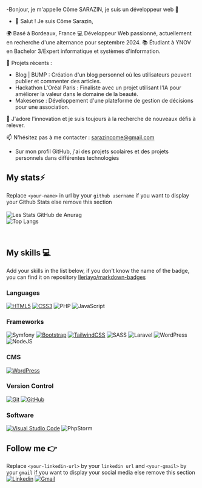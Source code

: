 -Bonjour, je m'appelle Côme SARAZIN, je suis un développeur web 👋
- 👋 Salut ! Je suis Côme Sarazin,

🌍 Basé à Bordeaux, France
💻 Développeur Web passionné, actuellement en recherche d'une alternance pour septembre 2024.
📚 Étudiant à YNOV en Bachelor 3/Expert informatique et systèmes d'information.

🎯 Projets récents :

- Blog | BUMP : Création d'un blog personnel où les utilisateurs peuvent publier et commenter des articles.
- Hackathon L'Oréal Paris : Finaliste avec un projet utilisant l'IA pour améliorer la valeur dans le domaine de la beauté.
- Makesense : Développement d'une plateforme de gestion de décisions pour une association.

🌟 J'adore l'innovation et je suis toujours à la recherche de nouveaux défis à relever.

📫 N'hésitez pas à me contacter : sarazincome@gmail.com
- Sur mon profil GitHub, j'ai des projets scolaires et des projets personnels dans différentes technologies

## My stats⚡️

Replace `<your-name>` in url by your `github username` if you want to display your Github Stats else remove this section
<br/>
<br/>
![Les Stats GitHub de Anurag](https://github-readme-stats.vercel.app/api?username=Comesarazin&show_icons=true&theme=github_dark&count_private=true&line_height=28.5)
<br/>
![Top Langs](https://github-readme-stats.vercel.app/api/top-langs/?username=Comesarazin&layout=compact&langs_count=12&theme=github_dark&card_width=445)
<br/>
<!-- ![willianrod's wakatime stats](https://github-readme-stats.vercel.app/api/wakatime?username=ComeSarazin&layout=compact&langs_count=12&theme=github_dark)-->

<br> 

## My skills 💻

Add your skills in the list below, if you don't know the name of the badge, you can find it on repository [Ileriayo/markdown-badges](https://github.com/Ileriayo/markdown-badges)

### Languages

[![HTML5](https://img.shields.io/badge/html5-%23E34F26.svg?style=for-the-badge&logo=html5&logoColor=white)](https://www.w3.org/standards/webdesign/htmlcss)
[![CSS3](https://img.shields.io/badge/css3-%231572B6.svg?style=for-the-badge&logo=css3&logoColor=white)](https://www.w3.org/standards/webdesign/htmlcss)
![PHP](https://img.shields.io/badge/php-%23777BB4.svg?style=for-the-badge&logo=php&logoColor=white)
![JavaScript](https://img.shields.io/badge/javascript-%23323330.svg?style=for-the-badge&logo=javascript&logoColor=%23F7DF1E)

### Frameworks

![Symfony](https://img.shields.io/badge/symfony-%23000000.svg?style=for-the-badge&logo=symfony&logoColor=white)
[![Bootstrap](https://img.shields.io/badge/bootstrap-%23563D7C.svg?style=for-the-badge&logo=bootstrap&logoColor=white)](https://getbootstrap.com/)
[![TailwindCSS](https://img.shields.io/badge/tailwindcss-%2338B2AC.svg?style=for-the-badge&logo=tailwind-css&logoColor=white)](https://tailwindcss.com/)
![SASS](https://img.shields.io/badge/SASS-hotpink.svg?style=for-the-badge&logo=SASS&logoColor=white)
![Laravel](https://img.shields.io/badge/laravel-%23FF2D20.svg?style=for-the-badge&logo=laravel&logoColor=white)
![WordPress](https://img.shields.io/badge/WordPress-%23117AC9.svg?style=for-the-badge&logo=WordPress&logoColor=white)
![NodeJS](https://img.shields.io/badge/node.js-6DA55F?style=for-the-badge&logo=node.js&logoColor=white)

### CMS

[![WordPress](https://img.shields.io/badge/WordPress-%23117AC9.svg?style=for-the-badge&logo=WordPress&logoColor=white)](https://wordpress.org/)

### Version Control

[![Git](https://img.shields.io/badge/git-%23F05033.svg?style=for-the-badge&logo=git&logoColor=white)](https://git-scm.com/)
[![GitHub](https://img.shields.io/badge/github-%23121011.svg?style=for-the-badge&logo=github&logoColor=white)](https://github.com/theo-code33)

### Software

[![Visual Studio Code](https://img.shields.io/badge/Visual%20Studio%20Code-0078d7.svg?style=for-the-badge&logo=visual-studio-code&logoColor=white)](https://code.visualstudio.com/)
![PhpStorm](https://img.shields.io/badge/phpstorm-143?style=for-the-badge&logo=phpstorm&logoColor=black&color=black&labelColor=darkorchid)

## Follow me 👉

Replace `<your-linkedin-url>` by your `linkedin url` and `<your-gmail>` by your `gmail` if you want to display your social media else remove this section <br/>
[![Linkedin](https://img.shields.io/badge/LinkedIn-0078D4?style=for-the-badge&logo=linkedin&logoColor=white)]([your-linkedin-url](https://www.linkedin.com/in/c%C3%B4me-sarazin-660380255/))
[![Gmail](https://img.shields.io/badge/gmail-c14438?&style=for-the-badge&logo=gmail&logoColor=white)](mailto:<your-gmail>)
